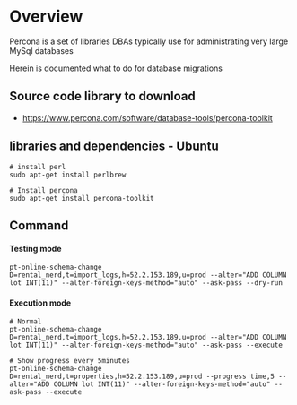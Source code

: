 # Overview
Percona is a set of libraries DBAs typically use for administrating very large MySql databases

Herein is documented what to do for database migrations

## Source code library to download
  - https://www.percona.com/software/database-tools/percona-toolkit

## libraries and dependencies - Ubuntu
```
# install perl
sudo apt-get install perlbrew

# Install percona
sudo apt-get install percona-toolkit
```

## Command

#### Testing mode
```
pt-online-schema-change D=rental_nerd,t=import_logs,h=52.2.153.189,u=prod --alter="ADD COLUMN lot INT(11)" --alter-foreign-keys-method="auto" --ask-pass --dry-run
```

#### Execution mode
```
# Normal
pt-online-schema-change D=rental_nerd,t=import_logs,h=52.2.153.189,u=prod --alter="ADD COLUMN lot INT(11)" --alter-foreign-keys-method="auto" --ask-pass --execute

# Show progress every 5minutes
pt-online-schema-change D=rental_nerd,t=properties,h=52.2.153.189,u=prod --progress time,5 --alter="ADD COLUMN lot INT(11)" --alter-foreign-keys-method="auto" --ask-pass --execute 
```
